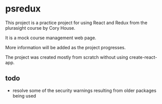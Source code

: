 # psredux

This project is a practice project for using React and Redux from the plurasight course by Cory House.

It is a mock course management web page.

More information will be added as the project progresses.

The project was created mostly from scratch without using create-react-app.

## todo

- resolve some of the security warnings resulting from older packages being used
